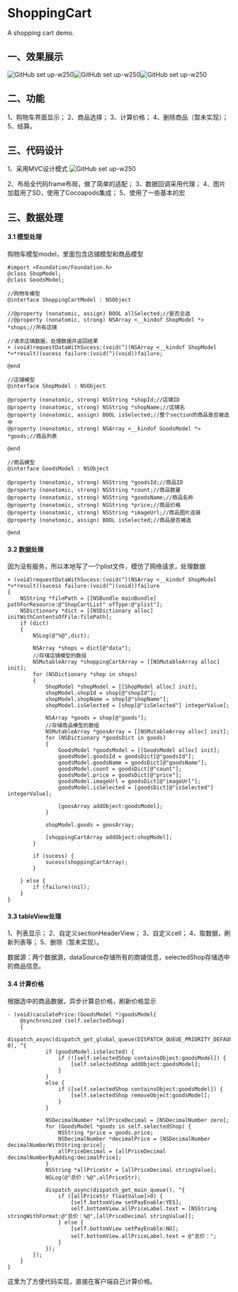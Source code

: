 # ShoppingCart
A shopping cart demo.

## 一、效果展示

![GitHub set up-w250](/Users/Dry/Documents/MorrisMeng/购物车/ShoppingCart/unchoose.png)![GitHub set up-w250](/Users/Dry/Documents/MorrisMeng/购物车/ShoppingCart/choose_some.png)![GitHub set up-w250](/Users/Dry/Documents/MorrisMeng/购物车/ShoppingCart/choose_all.png
)

## 二、功能

1、购物车界面显示；
2、商品选择；
3、计算价格；
4、删除商品（暂未实现）；
5、结算。

## 三、代码设计

1、采用MVC设计模式
		![GitHub set up-w250](/Users/Dry/Documents/MorrisMeng/购物车/ShoppingCart/mvc.png)

2、布局全代码frame布局，做了简单的适配；
3、数据回调采用代理；
4、图片加载用了SD，使用了Cocoapods集成；
5、使用了一些基本的宏

## 三、数据处理

#### 3.1 模型处理

购物车模型model，里面包含店铺模型和商品模型
```
#import <Foundation/Foundation.h>
@class ShopModel;
@class GoodsModel;

//购物车模型
@interface ShoppingCartModel : NSObject

//@property (nonatomic, assign) BOOL allSelected;//是否全选
//@property (nonatomic, strong) NSArray <__kindof ShopModel *> *shops;//所有店铺

//请求店铺数据，处理数据并返回结果
+ (void)requestDataWithSucess:(void(^)(NSArray <__kindof ShopModel *>*result))sucess failure:(void(^)(void))failure;

@end

//店铺模型
@interface ShopModel : NSObject

@property (nonatomic, strong) NSString *shopId;//店铺ID
@property (nonatomic, strong) NSString *shopName;//店铺名
@property (nonatomic, assign) BOOL isSelected;//整个section的商品是否被选中
@property (nonatomic, strong) NSArray <__kindof GoodsModel *> *goods;//商品列表

@end

//商品模型
@interface GoodsModel : NSObject

@property (nonatomic, strong) NSString *goodsId;//商品ID
@property (nonatomic, strong) NSString *count;//商品数量
@property (nonatomic, strong) NSString *goodsName;//商品名称
@property (nonatomic, strong) NSString *price;//商品价格
@property (nonatomic, strong) NSString *imageUrl;//商品图片连接
@property (nonatomic, assign) BOOL isSelected;//商品是否被选

@end
```

#### 3.2 数据处理

因为没有服务，所以本地写了一个plist文件，模仿了网络请求，处理数据
```
+ (void)requestDataWithSucess:(void(^)(NSArray <__kindof ShopModel *>*result))sucess failure:(void(^)(void))failure
{
    NSString *filePath = [[NSBundle mainBundle] pathForResource:@"ShopCartList" ofType:@"plist"];
    NSDictionary *dict = [[NSDictionary alloc] initWithContentsOfFile:filePath];
    if (dict)
    {
        NSLog(@"%@",dict);
        
        NSArray *shops = dict[@"data"];
        //存储店铺模型的数组
        NSMutableArray *shoppingCartArray = [[NSMutableArray alloc] init];
        for (NSDictionary *shop in shops)
        {
            ShopModel *shopModel = [[ShopModel alloc] init];
            shopModel.shopId = shop[@"shopId"];
            shopModel.shopName = shop[@"shopName"];
            shopModel.isSelected = [shop[@"isSelected"] integerValue];
            
            NSArray *goods = shop[@"goods"];
            //存储商品模型的数组
            NSMutableArray *goosArray = [[NSMutableArray alloc] init];
            for (NSDictionary *goodsDict in goods)
            {
                GoodsModel *goodsModel = [[GoodsModel alloc] init];
                goodsModel.goodsId = goodsDict[@"goodsId"];
                goodsModel.goodsName = goodsDict[@"goodsName"];
                goodsModel.count = goodsDict[@"count"];
                goodsModel.price = goodsDict[@"price"];
                goodsModel.imageUrl = goodsDict[@"imageUrl"];
                goodsModel.isSelected = [goodsDict[@"isSelected"] integerValue];
                
                [goosArray addObject:goodsModel];
            }
            
            shopModel.goods = goosArray;
            
            [shoppingCartArray addObject:shopModel];
        }
        
        if (sucess) {
            sucess(shoppingCartArray);
        }
        
    } else {
        if (failure)(nil);
    }
}
```

#### 3.3 tableView处理

1、列表显示；
2、自定义sectionHeaderView；
3、自定义cell；
4、取数据，刷新列表等；
5、删除（暂未实现）。

数据源：两个数据源，dataSource存储所有的商铺信息，selectedShop存储选中的商品信息。

#### 3.4 计算价格

根据选中的商品数据，异步计算总价格，刷新价格显示
```
- (void)caculatePrice:(GoodsModel *)goodsModel{
    @synchronized (self.selectedShop)
    {
        dispatch_async(dispatch_get_global_queue(DISPATCH_QUEUE_PRIORITY_DEFAULT, 0), ^{
            if (goodsModel.isSelected) {
                if (![self.selectedShop containsObject:goodsModel]) {
                    [self.selectedShop addObject:goodsModel];
                }
            }
            else {
                if ([self.selectedShop containsObject:goodsModel]) {
                    [self.selectedShop removeObject:goodsModel];
                }
            }
            
            NSDecimalNumber *allPriceDecimal = [NSDecimalNumber zero];
            for (GoodsModel *goods in self.selectedShop) {
                NSString *price = goods.price;
                NSDecimalNumber *decimalPrice = [NSDecimalNumber decimalNumberWithString:price];
                allPriceDecimal = [allPriceDecimal decimalNumberByAdding:decimalPrice];
            }
            NSString *allPriceStr = [allPriceDecimal stringValue];
            NSLog(@"总价：%@",allPriceStr);
            
            dispatch_async(dispatch_get_main_queue(), ^{
                if ([allPriceStr floatValue]>0) {
                    [self.bottomView setPayEnable:YES];
                    self.bottomView.allPriceLabel.text = [NSString stringWithFormat:@"总价：%@",[allPriceDecimal stringValue]];
                } else {
                    [self.bottomView setPayEnable:NO];
                    self.bottomView.allPriceLabel.text = @"总价：";
                }
            });
        });
    }
}
```
这里为了方便代码实现，直接在客户端自己计算价格。


